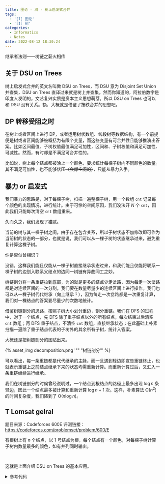 ```yaml
---
title: 图论 - 树 - 树上启发式合并
tags:
  - '[I] 图论'
  - '[I] 树'
categories:
  - Informatics
  - Notes
date: 2022-08-12 18:30:24
---
```



继承者法则——树链之薪火相传

<!--more-->

## 关于 DSU on Trees

树上启发式合并的英文名叫做 DSU on Trees，而 DSU 意为 Disjoint Set Union 并查集，DSU on Trees 直译过来就是树上并查集。然而你知道的，阿拉伯数字是印度人发明的，文艺复兴实质是资本主义思想萌芽，所以 DSU on Trees 也可以和 DSU 没有关系。额，大概就是借鉴了按秩合并的思想吧。

## DP 转移受阻之时

在树上或者区间上进行 DP，或者运用树状数组、线段树等数据结构，有一个前提便是树或者区间能够被概括为有限个变量，而这些变量有可合并性且能够推演出答案。比如区间最值、子树权值最值满足可加性，区间和、子树权值和满足可加性、可减性。然而，有时却是不满足可合并性的。

比如说，树上每个结点都被涂上一个颜色，要求统计每棵子树内不同颜色的数量。其不满足可加性，也不能够状压~~（会爆空间的）~~，只能从暴力入手。

## 暴力 or 启发式

我们暴力的思路是，对于每棵子树，扫描一遍整棵子树，用一个数组 ``cnt`` 记录每个颜色的出现情况，进行统计。由于可怜的空间原因，我们没法开 $N$ 个 ``cnt``，因此我们只能每次清空 ``cnt`` 数组重来。

久而久之，我们发现了猫腻。

当前的树与其一棵子树之间，由于存在包含关系，所以子树状态不加修改即可作为当前树的状态的一部分，也就是说，我们可以从一棵子树的状态继承过来，避免重复计算这棵子树。

你是否似曾相识？

没错，这样我们能且仅能从一棵子树直接继承状态过来，和我们能且仅能将联系一棵子树的边划入联系父结点的边同一树链有异曲同工之妙。

树链剖分将一条重链拉到底部，为的就是更多的结点少走岔路，因为每走一次岔路都是对连续区间的一次分割，我们要在数量尽量少的连续区间上进行操作。我们也可以从一棵子树代代继承（向上继承？），因为每走一次岔路都是一次重复计算，我们对一棵结点的答案要尽量少的次数地统计。

借鉴树链剖分的思路，按照子树大小划分重边，剖分重链。我们在 DFS 的过程中，对于一个结点，先 DFS 除了重子结点以外的所有结点，每次结束过后清空 ``cnt`` 数组；再 DFS 重子结点，不清空 ``cnt`` 数组，直接继承状态；在此基础上朴素扫描一遍除了重子结点代表的子树外的其余所有子树，统计入答案。

大概还是把树链剖分的图贴出来。

{% asset_img decomposition.png '"" "树链剖分"' %}

可以看出，每一条重链都是代代继承的主脉，而一旦遇到轻边即宣告重链终止，也就表示重链上之前结点继承下来的状态均需重新计算。而重新计算过后，又汇入一条重链继续进行继承。

我们在树链剖分的时候曾经说明过，一个结点到根结点的路径上最多出现 $\log n$ 条轻边，因此一个结点最多被计算和重新计算 $\log n+1$ 次。这样，朴素算法 $\mathrm{O}(n^2)$ 的时间复杂度，我们降到了 $\mathrm{O}(n\log n)$。

## T Lomsat gelral

题目来源：Codeforces 600E
评测链接：<https://codeforces.com/problemset/problem/600/E>

有根树上有 $n$ 个结点，以 $1$ 号结点为根，每个结点有一个颜色，对每棵子树计算子树内数量最多的颜色，如有并列同时输出。

<br>

这就是上面介绍 DSU on Trees 的基本应用。

<details class="note">
  <summary>参考代码</summary>

```cpp
#include <cstdio>
#include <cstring>

int n, x, y, c[100005];
int h[100005], to[200005], nxt[200005], tot = 0;
int fa[100005], sz[100005], hson[100005];
int cnt[100005], d;
long long ans, Ans[100005];

void add(int x, int y)
{
    ++tot;
    to[tot] = y;
    nxt[tot] = h[x];
    h[x] = tot;
}

void pre(int x)
{
    sz[x] = 1;
    for (int i = h[x]; i; i = nxt[i])
    {
        if (to[i] != fa[x])
        {
            fa[to[i]] = x;
            pre(to[i]);
            sz[x] = sz[x] + sz[to[i]];
            if (sz[to[i]] > sz[hson[x]]) hson[x] = to[i];
        }
    }
}

void scan(int x)
{
    for (int i = h[x]; i; i = nxt[i]) if (to[i] != fa[x]) scan(to[i]);
    ++cnt[c[x]];
    if (cnt[c[x]] > d)
    {
        d = cnt[c[x]];
        ans = c[x];
    }
    else if (cnt[c[x]] == d) ans = ans + c[x];
}

void solve(int x)
{
    if (hson[x])
    {
        for (int i = h[x]; i; i = nxt[i])
        {
            if (to[i] != fa[x] && to[i] != hson[x])
            {
                solve(to[i]);
                memset(cnt, 0, sizeof cnt);
                d = 0;
            }
        }
        solve(hson[x]);
        for (int i = h[x]; i; i = nxt[i]) if (to[i] != fa[x] && to[i] != hson[x]) scan(to[i]);
    }
    ++cnt[c[x]];
    if (cnt[c[x]] > d)
    {
        d = cnt[c[x]];
        ans = c[x];
    }
    else if (cnt[c[x]] == d) ans = ans + c[x];
    Ans[x] = ans;
}

int main()
{
    scanf("%d", &n);
    for (int i = 1; i <= n; ++i) scanf("%d", &c[i]);
    for (int i = 1; i < n; ++i)
    {
        scanf("%d%d", &x, &y);
        add(x, y);
        add(y, x);
    }
    
    pre(1);
    solve(1);
    
    for (int i = 1; i <= n; ++i) printf("%lld ", Ans[i]);
    
    return 0;
}
```

<details>

## T Arpa’s letter-marked tree and Mehrdad’s Dokhtar-kosh paths

题目来源：Codeforces 741D
评测链接：<https://codeforces.com/problemset/problem/741/D>

有根树，$n$ 个结点，根为 $1$ 号结点，每条边写有一个 $a-v$ 的小写字母。求出一条最长的路径，使得路径上所有边所写的字母经过重新排列后能够生成一条回文串。

<br>

首先我们看这个要求，「使得路径上所有边所写的字母经过重新排列后能够生成一条回文串。」，其实这换一种说法就是，该路径上只有最多 $1$ 个字母出现了奇数次，而其余字母都出现了偶数次。为了能够统计每个字母出现的次数，我们发现奇偶性正与异或运算有关联，且 $a-v$ 只有 $22$ 个字母——状态压缩。

状压过后，我们就可以对每个结点计算出其到根结点的路径上所有字母的奇偶性状态，对两个结点的该值作异或运算，即得到这两个结点之间的路径上所有字母的奇偶性状态。这样我们能够在 $\mathrm{O}(23)$ 的时间内完成一条路径是否合法的比较，然而 $\mathrm{O}(n^2)$ 的时间复杂度是不够的。

对于求解路径的问题，我们一般可以用树形 DP 从左子树、右子树、跨左右子树三种情况转移，而最重要的还是在跨左右子树的情况。为了不让每次都枚举来尝试，我们可以用上哈希表，直接 $\mathrm{O}(23)$ 判断可以与该结点构成合法路径的结点是否在其余子树内存在。

所以暴力树形 DP 求解第三种情况的做法是先将根结点加入哈希表，再每次查询是否存在与子树内结点匹配的结点，接着将这棵子树的结点加入哈希表。这样依然复杂度堪忧。

你发现了——打的哈希表可以继承。

那么我们改变一下策略，在求解问题的时候，先求解非重子结点的子问题，每次结束清空哈希表，再求解重子结点的子问题，不清空哈希表，接着查询与根结点匹配的结点并将根结点加入哈希表，然后重新对各其余子树查询并加入哈希表。

这就是树上启发式合并。

<details class="note">
  <summary>参考代码</summary>

```cpp
#include <iostream>
#include <cstdio>

using namespace std;

int n, p;
char c;

int h[500005], to[1000005], w[1000005], nxt[1000005], cnt = 0;
int fa[500005], sz[500005], hson[500005], wc[1000005], dep[1000005];

int hs[5000005]; 

int Ans[500005];

void add(int x, int y, int z)
{
    ++cnt;
    to[cnt] = y;
    w[cnt] = z;
    nxt[cnt] = h[x];
    h[x] = cnt;
}

void pre(int x)
{
    sz[x] = 1;
    for (int i = h[x]; i; i = nxt[i])
    {
        if (to[i] != fa[x])
        {
            fa[to[i]] = x;
            wc[to[i]] = wc[x] ^ (1 << w[i]); 
            dep[to[i]] = dep[x] + 1;
            pre(to[i]);
            sz[x] = sz[x] + sz[to[i]];
            if (sz[to[i]] > sz[hson[x]]) hson[x] = to[i];
        }
    }
}

void clearhs(int x)
{
    hs[wc[x]] = 0;
    for (int i = h[x]; i; i = nxt[i]) if (to[i] != fa[x]) clearhs(to[i]);
}

int count(int x)
{
    int ans = 0;
    if (hs[wc[x]] != 0) ans = dep[x] + hs[wc[x]];
    for (int i = 0; i < 22; ++i) if (hs[wc[x] ^ (1 << i)] != 0) ans = max(ans, dep[x] + hs[wc[x] ^ (1 << i)]);
    for (int i = h[x]; i; i = nxt[i]) if (to[i] != fa[x]) ans = max(ans, count(to[i]));
    return ans;
}

void update(int x)
{
    hs[wc[x]] = max(hs[wc[x]], dep[x]);
    for (int i = h[x]; i; i = nxt[i]) if (to[i] != fa[x]) update(to[i]);
}

void solve(int x)
{
    Ans[x] = dep[x] * 2;
    if (hson[x])
    {
        for (int i = h[x]; i; i = nxt[i])
        {
            if (to[i] != fa[x] && to[i] != hson[x])
            {
                solve(to[i]);
                clearhs(to[i]);
            }
        }
        solve(hson[x]);
        if (hs[wc[x]] != 0) Ans[x] = max(Ans[x], dep[x] + hs[wc[x]]);
        for (int i = 0; i < 22; ++i) if (hs[wc[x] ^ (1 << i)] != 0) Ans[x] = max(Ans[x], dep[x] + hs[wc[x] ^ (1 << i)]);
        hs[wc[x]] = max(hs[wc[x]], dep[x]);
        for (int i = h[x]; i; i = nxt[i])
        {
            if (to[i] != fa[x] && to[i] != hson[x])
            {
                Ans[x] = max(Ans[x], count(to[i]));
                update(to[i]);
            }
        }
     }
     else hs[wc[x]] = dep[x];
     Ans[x] = Ans[x] - dep[x] * 2;
}

void dp(int x)
{
    for (int i = h[x]; i; i = nxt[i])
    {
        if (to[i] != fa[x])
        {
            dp(to[i]);
            Ans[x] = max(Ans[x], Ans[to[i]]);
        }
    }
}

int main()
{
    scanf("%d", &n);
    for (int i = 1; i < n; ++i)
    {
        scanf("%d %c", &p, &c);
        add(p, i + 1, c - 97);
        add(i + 1, p, c - 97);
    }
    
    dep[1] = 1;
    pre(1);    
    solve(1);
    dp(1);
    
    for (int i = 1; i <= n; ++i) printf("%d ", Ans[i]);
    
    return 0;
} 
```

</details>

## 继承者法则

我翻开 OI Wiki 一查，这 Wiki 没有例题，歪歪斜斜的每页上都写着「树上启发式合并」七个字。我横竖睡不着，仔细看了半夜，才从字缝里看出字来，满本都写着两个字是「继承」！

我们讲继承，讲将最大的子树继承，为的就是对于数组之类的统计，避免可以避免的重复计算。

在重链上，走最长的康庄大道。

继承者，子树之大者，薪火相传，以为历~~久~~ $N$ 弥~~新~~ $\log N$。
